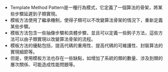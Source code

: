 

- Template Method Pattern是一種行為模式，它定義了一個算法的骨架，將某些步驟延遲到子類實現。
- 模板方法使用了繼承機制，使得子類可以不改變算法骨架的情況下，重新定義某些步驟。
- 模板方法包含一些抽像步驟和具體步驟，並且可以定義一些鉤子方法，這些方法可以由子類實現以改變算法骨架的流程。
- 模板方法的優點包括，提高代碼的重用性、提高代碼的可維護性、封裝算法的實現細節等。
- 但是，使用模板方法也存在一些缺點，如增加了系統的類的數量、涉及到類的層次關係、可能造成性能問題等。